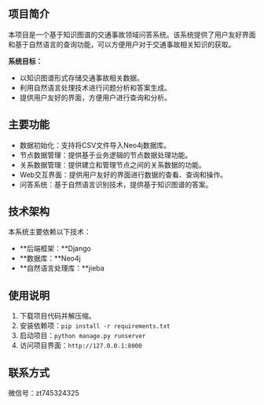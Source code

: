 ## 项目简介

本项目是一个基于知识图谱的交通事故领域问答系统。该系统提供了用户友好界面和基于自然语言的查询功能，可以方便用户对于交通事故相关知识的获取。

**系统目标：**

- 以知识图谱形式存储交通事故相关数据。
- 利用自然语言处理技术进行问题分析和答案生成。
- 提供用户友好的界面，方便用户进行查询和分析。


## 主要功能

- 数据初始化：支持将CSV文件导入Neo4j数据库。
- 节点数据管理：提供基于业务逻辑的节点数据处理功能。
- 关系数据管理：提供建立和管理节点之间的关系数据的功能。
- Web交互界面：提供用户友好的界面进行数据的查看、查询和操作。
- 问答系统：基于自然语言识别技术，提供基于知识图谱的答案。


## 技术架构

本系统主要依赖以下技术：

- **后端框架：**Django
- **数据库：**Neo4j
- **自然语言处理库：**jieba


## 使用说明

1. 下载项目代码并解压缩。
2. 安装依赖项：`pip install -r requirements.txt`
3. 启动项目：`python manage.py runserver`
4. 访问项目界面：`http://127.0.0.1:8000`


## 联系方式

微信号：zt745324325